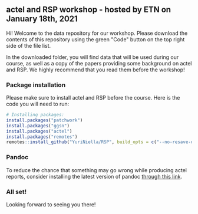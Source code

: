 ## actel and RSP workshop - hosted by ETN on January 18th, 2021

Hi! Welcome to the data repository for our workshop. Please download the contents of this repository using the green "Code" button on the top right side of the file list.

In the downloaded folder, you will find data that will be used during our course, as well as a copy of the papers providing some background on actel and RSP. We highly recommend that you read them before the workshop!

### Package installation

Please make sure to install actel and RSP before the course. Here is the code you will need to run:

```r
# Installing packages:
install.packages("patchwork")
install.packages("ggsn")
install.packages("actel")
install.packages("remotes")
remotes::install_github("YuriNiella/RSP", build_opts = c("--no-resave-data", "--no-manual"), build_vignettes = TRUE)
```

### Pandoc

To reduce the chance that something may go wrong while producing actel reports, consider installing the latest version of pandoc [through this link](https://pandoc.org/installing.html).


### All set!

Looking forward to seeing you there!
